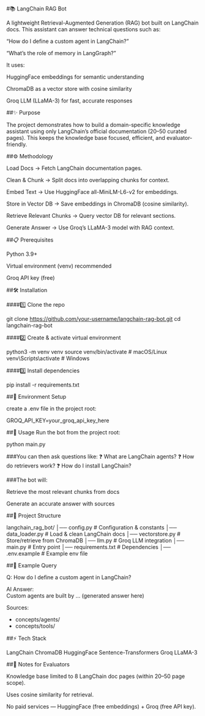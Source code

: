 #📚 LangChain RAG Bot

A lightweight Retrieval-Augmented Generation (RAG) bot built on LangChain docs.
This assistant can answer technical questions such as:

“How do I define a custom agent in LangChain?”

“What’s the role of memory in LangGraph?”

It uses:

HuggingFace embeddings for semantic understanding

ChromaDB as a vector store with cosine similarity

Groq LLM (LLaMA-3) for fast, accurate responses

##✨ Purpose

The project demonstrates how to build a domain-specific knowledge assistant using only LangChain’s official documentation (20–50 curated pages).
This keeps the knowledge base focused, efficient, and evaluator-friendly.

##⚙️ Methodology

Load Docs → Fetch LangChain documentation pages.

Clean & Chunk → Split docs into overlapping chunks for context.

Embed Text → Use HuggingFace all-MiniLM-L6-v2 for embeddings.

Store in Vector DB → Save embeddings in ChromaDB (cosine similarity).

Retrieve Relevant Chunks → Query vector DB for relevant sections.

Generate Answer → Use Groq’s LLaMA-3 model with RAG context.

##📋 Prerequisites

Python 3.9+

Virtual environment (venv) recommended

Groq API key (free)

##🛠 Installation

####1️⃣ Clone the repo

git clone https://github.com/your-username/langchain-rag-bot.git
cd langchain-rag-bot

####2️⃣ Create & activate virtual environment

python3 -m venv venv
source venv/bin/activate     # macOS/Linux
venv\Scripts\activate        # Windows

####3️⃣ Install dependencies

pip install -r requirements.txt

##🔑 Environment Setup

create a .env file in the project root:

GROQ_API_KEY=your_groq_api_key_here

##🚀 Usage
Run the bot from the project root:

python main.py

###You can then ask questions like:
❓ What are LangChain agents?
❓ How do retrievers work?
❓ How do I install LangChain?

###The bot will:

Retrieve the most relevant chunks from docs

Generate an accurate answer with sources


##🧩 Project Structure

langchain_rag_bot/
│── config.py         # Configuration & constants
│── data_loader.py    # Load & clean LangChain docs
│── vectorstore.py    # Store/retrieve from ChromaDB
│── llm.py            # Groq LLM integration
│── main.py           # Entry point
│── requirements.txt  # Dependencies
│── .env.example      # Example env file

##📝 Example Query

Q: How do I define a custom agent in LangChain?  

AI Answer:  
Custom agents are built by ... (generated answer here)

Sources:  
- concepts/agents/  
- concepts/tools/  

##⚡ Tech Stack

LangChain
ChromaDB
HuggingFace Sentence-Transformers
Groq LLaMA-3


##📌 Notes for Evaluators

Knowledge base limited to 8 LangChain doc pages (within 20–50 page scope).

Uses cosine similarity for retrieval.

No paid services — HuggingFace (free embeddings) + Groq (free API key).



